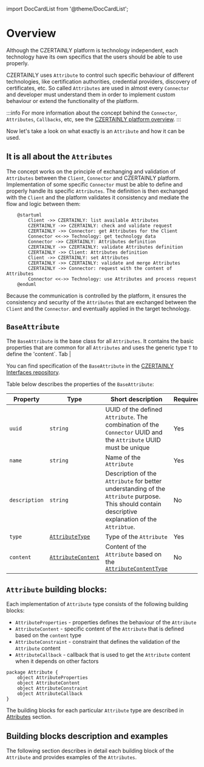 import DocCardList from '@theme/DocCardList';

# Overview

Although the CZERTAINLY platform is technology independent, each technology have its own specifics that the users should be able to use properly.

CZERTAINLY uses `Attribute` to control such specific behaviour of different technologies, like certification authorities, credential providers, discovery of certificates, etc. So called `Attributes` are used in almost every `Connector` and developer must understand them in order to implement custom behaviour or extend the functionality of the platform.

:::info
For more information about the concept behind the `Connector`, `Attributes`, `Callbacks`, etc, see the [CZERTAINLY platform overview](../../certificate-key/concept-design/overview).
:::

Now let's take a look on what exactly is an `Attribute` and how it can be used.

## It is all about the `Attributes`

The concept works on the principle of exchanging and validation of `Attributes` between the `Client`, `Connector` and CZERTAINLY platform.
Implementation of some specific `Connector` must be able to define and properly handle its specific `Attributes`. The definition is then exchanged with the `Client` and the platform validates it consistency and mediate the flow and logic between them:

```plantuml
    @startuml
        Client ->> CZERTAINLY: list available Attributes
        CZERTAINLY ->> CZERTAINLY: check and validate request
        CZERTAINLY ->> Connector: get Attributes for the Client
        Connector <<->> Technology: get technology data
        Connector ->> CZERTAINLY: Attributes definition
        CZERTAINLY ->> CZERTAINLY: validate Attributes definition
        CZERTAINLY ->> Client: Attributes definition
        Client ->> CZERTAINLY: set Attributes
        CZERTAINLY ->> CZERTAINLY: validate and merge Attributes
        CZERTAINLY ->> Connector: request with the content of Attributes
        Connector <<->> Technology: use Attributes and process request
    @enduml
```

Because the communication is controlled by the platform, it ensures the consistency and security of the `Attributes` that are exchanged between the `Client` and the `Connector`. and eventually applied in the target technology.

## `BaseAttribute`

The `BaseAttribute` is the base class for all `Attributes`. It contains the basic properties that are common for all `Attributes` and uses the generic type `T` to define the 'content`. Tab                                                                                                  |

You can find specification of the `BaseAttribute` in the [CZERTAINLY Interfaces repository](https://github.com/3KeyCompany/CZERTAINLY-Interfaces).

Table below describes the properties of the `BaseAttribute`:

| Property      | Type                                            | Short description                                                                                                                                   | Required                                      |
|---------------|-------------------------------------------------|-----------------------------------------------------------------------------------------------------------------------------------------------------|-----------------------------------------------|
| `uuid`        | `string`                                        | UUID of the defined `Attribute`. The combination of the `Connector` UUID and the `Attribute` UUID must be unique                                    | <span class="badge badge--success">Yes</span> |
| `name`        | `string`                                        | Name of the `Attribute`                                                                                                                             | <span class="badge badge--success">Yes</span> |
| `description` | `string`                                        | Description of the `Attribute` for better understanding of the `Attribute` purpose. This should contain descriptive explanation of the `Attribtue`. | <span class="badge badge--danger">No</span>   |
| `type`        | [`AttributeType`](./attributes#attribute-types) | Type of the `Attribute`                                                                                                                             | <span class="badge badge--success">Yes</span> |
| `content`     | [`AttributeContent`](./content)                 | Content of the `Attribute` based on the [`AttributeContentType`](./content#supported-content-types)                                                 | <span class="badge badge--danger">No</span>   |

## `Attribute` building blocks:

Each implementation of `Attribute` type consists of the following building blocks:

- `AttributeProperties` - properties defines the behaviour of the `Attribute`
- `AttributeContent` - specific content of the `Attribute` that is defined based on the `content` type
- `AttributeConstraint` - constraint that defines the validation of the `Attribute` content
- `AttributeCallback` - callback that is used to get the `Attribute` content when it depends on other factors

```plantuml
package Attribute {
    object AttributeProperties
    object AttributeContent
    object AttributeConstraint
    object AttributeCallback
}
```

The building blocks for each particular `Attribute` type are described in [Attributes](./attributes) section.

## Building blocks description and examples

The following section describes in detail each building block of the `Attribute` and provides examples of the `Attributes`.

<DocCardList/>